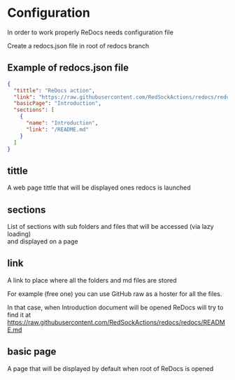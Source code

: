 # Configuration
In order to work properly ReDocs needs configuration file

Create a redocs.json file in root of redocs branch

## Example of redocs.json file

```json
{
  "tittle": "ReDocs action",
  "link": "https://raw.githubusercontent.com/RedSockActions/redocs/redocs/",
  "basicPage": "Introduction",
  "sections": [
    {
      "name": "Introduction",
      "link": "/README.md"
    }
  ]
}

```

## tittle
A web page tittle that will be displayed ones redocs is launched

## sections
List of sections with sub folders and files 
that will be accessed (via lazy loading)  
and displayed on a page

## link
A link to place where all the folders and md files are stored

For example (free one) you can use GitHub raw 
as a hoster for all the files. 

In that case, when Introduction document will be opened
ReDocs will try to find it at https://raw.githubusercontent.com/RedSockActions/redocs/redocs/README.md

## basic page
A page that will be displayed by default when root of ReDocs is opened 

